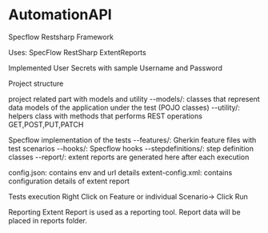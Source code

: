 # AutomationAPI
Specflow Restsharp Framework

Uses:
SpecFlow
RestSharp
ExtentReports

Implemented User Secrets with sample Username and Password

Project structure

project related part with models and utility
--models/: classes that represent data models of the application under the test (POJO classes)
--utility/: helpers class with methods that performs REST operations GET,POST,PUT,PATCH

Specflow implementation of the tests
--features/: Gherkin feature files with test scenarios
--hooks/: Specflow hooks
--stepdefinitions/: step definition classes
--report/: extent reports are generated here after each execution

config.json: contains env and url details
extent-config.xml: contains configuration details of extent report

Tests execution
Right Click on Feature or individual Scenario-> Click Run

Reporting
Extent Report is used as a reporting tool. Report data will be placed in reports folder.


